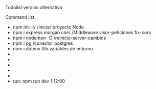 Todolist versión alternativa


Command list:
- npm init -y /Iniciar proyecto Node
- npm i express morgan cors /Middleware visor-peticiones fix-cors
- npm i nodemon -D /reinicio-server-cambios
- npm i pg /conector postgres
- nom i dotenv /lib variables de entorno
- 
- 
-  
- 
- 
- run: npm run dev
1:12:00